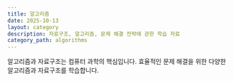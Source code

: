 ```yaml
---
title: 알고리즘
date: 2025-10-13
layout: category
description: 자료구조, 알고리즘, 문제 해결 전략에 관한 학습 자료
category_path: algorithms
---
```

알고리즘과 자료구조는 컴퓨터 과학의 핵심입니다. 효율적인 문제 해결을 위한 다양한 알고리즘과 자료구조를 학습합니다.
